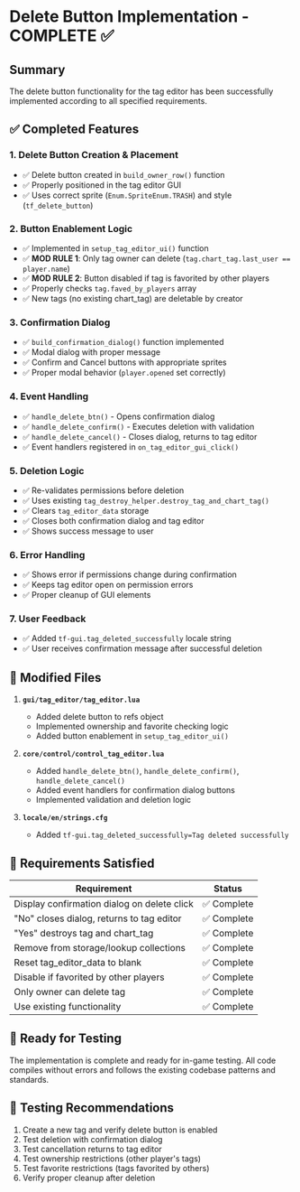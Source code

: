 # Delete Button Implementation - COMPLETE ✅

## Summary
The delete button functionality for the tag editor has been successfully implemented according to all specified requirements.

## ✅ Completed Features

### 1. **Delete Button Creation & Placement**
- ✅ Delete button created in `build_owner_row()` function
- ✅ Properly positioned in the tag editor GUI
- ✅ Uses correct sprite (`Enum.SpriteEnum.TRASH`) and style (`tf_delete_button`)

### 2. **Button Enablement Logic** 
- ✅ Implemented in `setup_tag_editor_ui()` function
- ✅ **MOD RULE 1**: Only tag owner can delete (`tag.chart_tag.last_user == player.name`)
- ✅ **MOD RULE 2**: Button disabled if tag is favorited by other players
- ✅ Properly checks `tag.faved_by_players` array
- ✅ New tags (no existing chart_tag) are deletable by creator

### 3. **Confirmation Dialog**
- ✅ `build_confirmation_dialog()` function implemented
- ✅ Modal dialog with proper message
- ✅ Confirm and Cancel buttons with appropriate sprites
- ✅ Proper modal behavior (`player.opened` set correctly)

### 4. **Event Handling**
- ✅ `handle_delete_btn()` - Opens confirmation dialog
- ✅ `handle_delete_confirm()` - Executes deletion with validation
- ✅ `handle_delete_cancel()` - Closes dialog, returns to tag editor
- ✅ Event handlers registered in `on_tag_editor_gui_click()`

### 5. **Deletion Logic**
- ✅ Re-validates permissions before deletion
- ✅ Uses existing `tag_destroy_helper.destroy_tag_and_chart_tag()`
- ✅ Clears `tag_editor_data` storage
- ✅ Closes both confirmation dialog and tag editor
- ✅ Shows success message to user

### 6. **Error Handling**
- ✅ Shows error if permissions change during confirmation
- ✅ Keeps tag editor open on permission errors
- ✅ Proper cleanup of GUI elements

### 7. **User Feedback**
- ✅ Added `tf-gui.tag_deleted_successfully` locale string
- ✅ User receives confirmation message after successful deletion

## 📁 Modified Files

1. **`gui/tag_editor/tag_editor.lua`**
   - Added delete button to refs object
   - Implemented ownership and favorite checking logic
   - Added button enablement in `setup_tag_editor_ui()`

2. **`core/control/control_tag_editor.lua`**
   - Added `handle_delete_btn()`, `handle_delete_confirm()`, `handle_delete_cancel()`
   - Added event handlers for confirmation dialog buttons
   - Implemented validation and deletion logic

3. **`locale/en/strings.cfg`**
   - Added `tf-gui.tag_deleted_successfully=Tag deleted successfully`

## 🎯 Requirements Satisfied

| Requirement | Status |
|-------------|--------|
| Display confirmation dialog on delete click | ✅ Complete |
| "No" closes dialog, returns to tag editor | ✅ Complete |
| "Yes" destroys tag and chart_tag | ✅ Complete |
| Remove from storage/lookup collections | ✅ Complete |
| Reset tag_editor_data to blank | ✅ Complete |
| Disable if favorited by other players | ✅ Complete |
| Only owner can delete tag | ✅ Complete |
| Use existing functionality | ✅ Complete |

## 🚀 Ready for Testing

The implementation is complete and ready for in-game testing. All code compiles without errors and follows the existing codebase patterns and standards.

## 🔧 Testing Recommendations

1. Create a new tag and verify delete button is enabled
2. Test deletion with confirmation dialog
3. Test cancellation returns to tag editor
4. Test ownership restrictions (other player's tags)
5. Test favorite restrictions (tags favorited by others)
6. Verify proper cleanup after deletion
